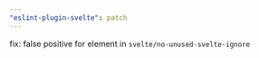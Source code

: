 ```yaml
---
"eslint-plugin-svelte": patch
---
```


fix: false positive for element in `svelte/no-unused-svelte-ignore`

